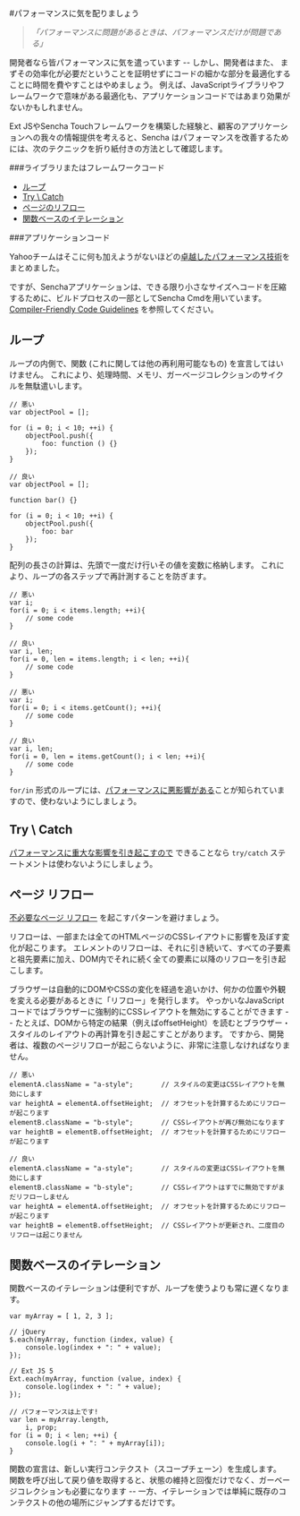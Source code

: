#パフォーマンスに気を配りましょう

> *「パフォーマンスに問題があるときは、パフォーマンスだけが問題である」*

開発者なら皆パフォーマンスに気を遣っています -- しかし、開発者はまた、
まずその効率化が必要だということを証明せずにコードの細かな部分を最適化することに時間を費やすことはやめましょう。
例えば、JavaScriptライブラリやフレームワークで意味がある最適化も、アプリケーションコードではあまり効果がないかもしれません。

Ext JSやSencha Touchフレームワークを構築した経験と、顧客のアプリケーションへの我々の情報提供を考えると、Sencha はパフォーマンスを改善するためには、次のテクニックを折り紙付きの方法として確認します。

###ライブラリまたはフレームワークコード

  - [ループ](#Loops)
  - [Try \ Catch](#Try_Catch)
  - [ページのリフロー](#Page_Reflow)
  - [関数ベースのイテレーション](#Function_Based_Iteration)

###アプリケーションコード

Yahooチームはそこに何も加えようがないほどの[卓越したパフォーマンス技術](https://developer.yahoo.com/performance/)をまとめました。

ですが、Senchaアプリケーションは、できる限り小さなサイズへコードを圧縮するために、ビルドプロセスの一部としてSencha Cmdを用いています。[Compiler-Friendly Code Guidelines](http://docs.sencha.com/cmd/5.x/cmd_compiler.html)
を参照してください。


## <a name="Loops" />ループ

ループの内側で、関数 (これに関しては他の再利用可能なもの) を宣言してはいけません。
これにより、処理時間、メモリ、ガーベージコレクションのサイクルを無駄遣いします。

    // 悪い
    var objectPool = [];

    for (i = 0; i < 10; ++i) {
        objectPool.push({
            foo: function () {}
        });
    }

    // 良い
    var objectPool = [];

    function bar() {}

    for (i = 0; i < 10; ++i) {
        objectPool.push({
            foo: bar
        });
    }

配列の長さの計算は、先頭で一度だけ行いその値を変数に格納します。
これにより、ループの各ステップで再計測することを防ぎます。

    // 悪い
    var i;
    for(i = 0; i < items.length; ++i){
        // some code
    }

    // 良い
    var i, len;
    for(i = 0, len = items.length; i < len; ++i){
        // some code
    }

    // 悪い
    var i;
    for(i = 0; i < items.getCount(); ++i){
        // some code
    }

    // 良い
    var i, len;
    for(i = 0, len = items.getCount(); i < len; ++i){
        // some code
    }

`for/in` 形式のループには、[パフォーマンスに悪影響がある](http://jsperf.com/for-in-vs-keys-vs-for)ことが知られていますので、使わないようにしましょう。

## <a name="Try_Catch" />Try \ Catch

[パフォーマンスに重大な影響を引き起こすので](http://jsperf.com/try-catch-in-loop-cost/5)
できることなら `try/catch` ステートメントは使わないようにしましょう。

## <a name="Page_Reflow" />ページ リフロー

[不必要なページ リフロー](http://www.kellegous.com/j/2013/01/26/layout-performance/)
を起こすパターンを避けましょう。

リフローは、一部または全てのHTMLページのCSSレイアウトに影響を及ぼす変化が起こります。
エレメントのリフローは、それに引き続いて、すべての子要素と祖先要素に加え、DOM内でそれに続く全ての要素に以降のリフローを引き起こします。

ブラウザーは自動的にDOMやCSSの変化を経過を追いかけ、何かの位置や外観を変える必要があるときに「リフロー」を発行します。
やっかいなJavaScriptコードではブラウザーに強制的にCSSレイアウトを無効にすることができます -- たとえば、DOMから特定の結果（例えばoffsetHeight）を読むとブラウザー・スタイルのレイアウトの再計算を引き起こすことがあります。
ですから、開発者は、複数のページリフローが起こらないように、非常に注意しなければなりません。

    // 悪い
    elementA.className = "a-style";       // スタイルの変更はCSSレイアウトを無効にします
    var heightA = elementA.offsetHeight;  // オフセットを計算するためにリフローが起こります
    elementB.className = "b-style";       // CSSレイアウトが再び無効になります
    var heightB = elementB.offsetHeight;  // オフセットを計算するためにリフローが起こります

    // 良い
    elementA.className = "a-style";       // スタイルの変更はCSSレイアウトを無効にします
    elementB.className = "b-style";       // CSSレイアウトはすでに無効ですがまだリフローしません
    var heightA = elementA.offsetHeight;  // オフセットを計算するためにリフローが起こります
    var heightB = elementB.offsetHeight;  // CSSレイアウトが更新され、二度目のリフローは起こりません

## <a name="Function_Based_Iteration" />関数ベースのイテレーション

関数ベースのイテレーションは便利ですが、ループを使うよりも常に遅くなります。

    var myArray = [ 1, 2, 3 ];

    // jQuery
    $.each(myArray, function (index, value) {
        console.log(index + ": " + value);
    });

    // Ext JS 5
    Ext.each(myArray, function (value, index) {
        console.log(index + ": " + value);
    });

    // パフォーマンスは上です!
    var len = myArray.length,
        i, prop;
    for (i = 0; i < len; ++i) {
        console.log(i + ": " + myArray[i]);
    }

関数の宣言は、新しい実行コンテクスト（スコープチェーン）を生成します。
関数を呼び出して戻り値を取得すると、状態の維持と回復だけでなく、ガーベージコレクションも必要になります -- 一方、イテレーションでは単純に既存のコンテクストの他の場所にジャンプするだけです。
